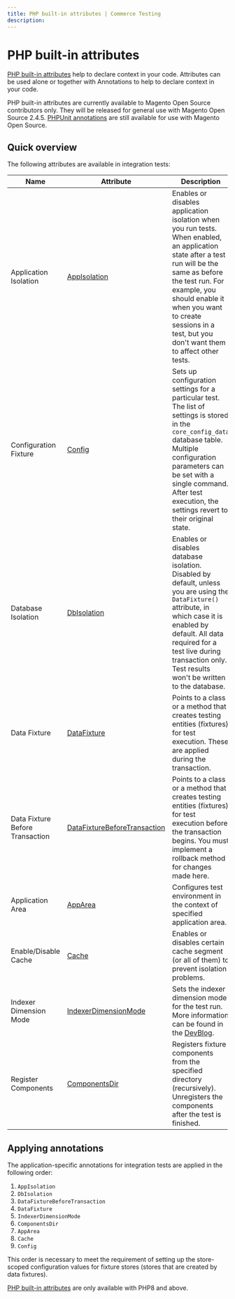 ```yaml
---
title: PHP built-in attributes | Commerce Testing
description: 
---
```


# PHP built-in attributes

[PHP built-in attributes][] help to declare context in your code. Attributes can be used alone or together with Annotations to help to declare context in your code.

<InlineAlert variant="info" slots="text" />

PHP built-in attributes are currently available to Magento Open Source contributors only. They will be released for general use with Magento Open Source 2.4.5.
[PHPUnit annotations][] are still available for use with Magento Open Source.

## Quick overview

The following attributes are available in integration tests:

| Name                            | Attribute                        | Description                                                                                                                                                                                                                                                                              |
|---------------------------------|----------------------------------|------------------------------------------------------------------------------------------------------------------------------------------------------------------------------------------------------------------------------------------------------------------------------------------|
| Application Isolation           | [AppIsolation][]                 | Enables or disables application isolation when you run tests. When enabled, an application state after a test run will be the same as before the test run. For example, you should enable it when you want to create sessions in a test, but you don't want them to affect other tests. |
| Configuration Fixture           | [Config][]                       | Sets up configuration settings for a particular test. The list of settings is stored in the `core_config_data` database table. Multiple configuration parameters can be set with a single command. After test execution, the settings revert to their original state.                |
| Database Isolation              | [DbIsolation][]                  | Enables or disables database isolation. Disabled by default, unless you are using the `DataFixture()` attribute, in which case it is enabled by default. All data required for a test live during transaction only. Test results won't be written to the database.                       |
| Data Fixture                    | [DataFixture][]                  | Points to a class or a method that creates testing entities (fixtures) for test execution. These are applied during the transaction.                                                                                                                                                    |
| Data Fixture Before Transaction | [DataFixtureBeforeTransaction][] | Points to a class or a method that creates testing entities (fixtures) for test execution before the transaction begins. You must implement a rollback method for changes made here.                                                                                             |
| Application Area                | [AppArea][]                      | Configures test environment in the context of specified application area.                                                                                                                                                                                                                |
| Enable/Disable Cache            | [Cache][]                        | Enables or disables certain cache segment (or all of them) to prevent isolation problems.                                                                                                                                                                                                  |
| Indexer Dimension Mode          | [IndexerDimensionMode][]         | Sets the indexer dimension mode for the test run. More information can be found in the [DevBlog](https://community.magento.com/t5/Magento-DevBlog/Indexers-parallelization-and-optimization/ba-p/104922).                                                                                |
| Register Components             | [ComponentsDir][]                | Registers fixture components from the specified directory (recursively). Unregisters the components after the test is finished.                                                                                                                                                              |

## Applying annotations

The application-specific annotations for integration tests are applied in the following order:

1. `AppIsolation`
1. `DbIsolation`
1. `DataFixtureBeforeTransaction`
1. `DataFixture`
1. `IndexerDimensionMode`
1. `ComponentsDir`
1. `AppArea`
1. `Cache`
1. `Config`

This order is necessary to meet the requirement of setting up the store-scoped configuration values for fixture stores (stores that are created by data fixtures).

<InlineAlert variant="info" slots="text" />

[PHP built-in attributes][] are only available with PHP8 and above.

<!-- LINK DEFINITIONS -->

[PHPUnit annotations]: ../annotations/index.md
[PHP built-in attributes]: https://www.php.net/manual/en/language.attributes.overview.php
[AppIsolation]: app-isolation.md
[Config]: config-fixture.md
[DbIsolation]: db-isolation.md
[DataFixture]: data-fixture.md
[DataFixtureBeforeTransaction]: data-fixture-before-transaction.md
[AppArea]: app-area.md
[Cache]: cache.md
[IndexerDimensionMode]: indexer-dimension-mode.md
[ComponentsDir]: components-dir.md
